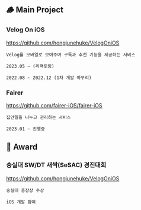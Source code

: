 ## 🪵 Main Project
### Velog On iOS
https://github.com/hongjunehuke/VelogOniOS
    
    Velog를 모바일로 보여주며 구독과 추천 기능을 제공하는 서비스

    2023.05 ~ (리팩토링)

    2022.08 ~ 2022.12 (1차 개발 마무리)

### Fairer
https://github.com/fairer-iOS/fairer-iOS

    집안일을 나누고 관리하는 서비스

    2023.01 ~ 진행중

## 🏅 Award
### 숭실대 SW/DT 새싹(SeSAC) 경진대회

https://github.com/hongjunehuke/VelogOniOS

    숭실대 총장상 수상

    iOS 개발 참여

